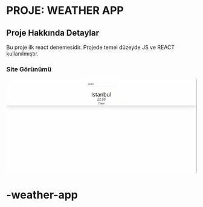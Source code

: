 <h1> PROJE: WEATHER APP </h1>



<h2> Proje Hakkında Detaylar </h2>

Bu proje ilk react denemesidir.
Projede temel düzeyde JS ve REACT kullanılmıştır.

<h3> Site Görünümü </h3>

![](hava-ısısı.gif)

# -weather-app
